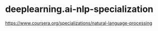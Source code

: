 # deeplearning.ai-nlp-specialization
https://www.coursera.org/specializations/natural-language-processing
